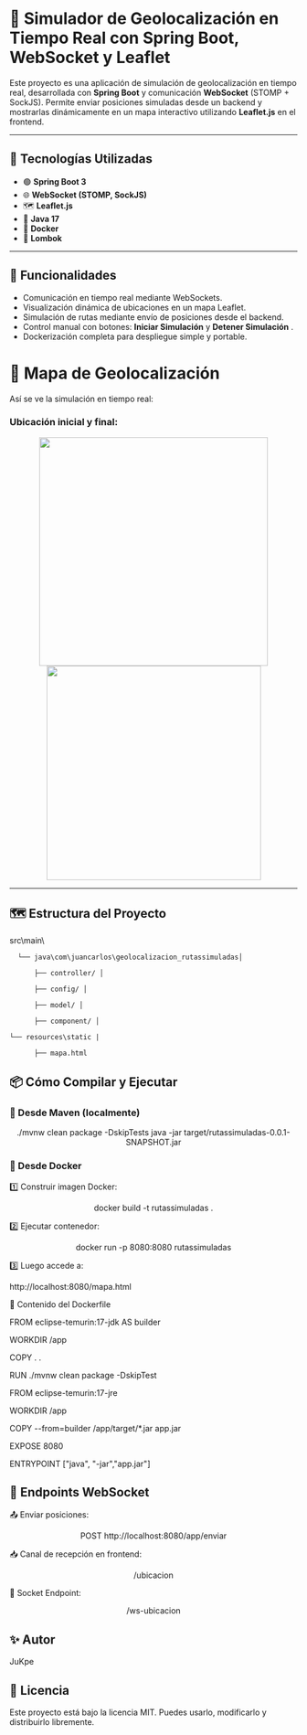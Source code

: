 # 📍 Simulador de Geolocalización en Tiempo Real con Spring Boot, WebSocket y Leaflet

Este proyecto es una aplicación de simulación de geolocalización en tiempo real, desarrollada con **Spring Boot** y comunicación **WebSocket** (STOMP + SockJS). Permite enviar posiciones simuladas desde un backend y mostrarlas dinámicamente en un mapa interactivo utilizando **Leaflet.js** en el frontend.

---

## 🚀 Tecnologías Utilizadas

- 🟢 **Spring Boot 3**
- 🌐 **WebSocket (STOMP, SockJS)**
- 🗺️ **Leaflet.js**
- 📡 **Java 17**
- 🐳 **Docker**
- 📝 **Lombok**

---

## 🎯 Funcionalidades

- Comunicación en tiempo real mediante WebSockets.
- Visualización dinámica de ubicaciones en un mapa Leaflet.
- Simulación de rutas mediante envío de posiciones desde el backend.
- Control manual con botones: **Iniciar Simulación** y **Detener Simulación** .
- Dockerización completa para despliegue simple y portable.

# 📍 Mapa de Geolocalización

Así se ve la simulación en tiempo real:

### Ubicación inicial y final:
<p align="center">
  <img src="https://github.com/user-attachments/assets/29a4cb87-3bd5-4bfa-92c7-e56b2cd20729" width="400"/>
  <img src="https://github.com/user-attachments/assets/2ac1058f-b18d-41a2-a705-3d391acafc5f" width="375"/>
</p>

---

## 🗺️ Estructura del Proyecto

src\main\

      └── java\com\juancarlos\geolocalizacion_rutassimuladas│ 
      
          ├── controller/ │ 
          
          ├── config/ │ 
          
          ├── model/ │ 
          
          ├── component/ │
          
    └── resources\static |
    
          ├── mapa.html

## 📦 Cómo Compilar y Ejecutar

### 📌 Desde Maven (localmente)

<p align="center">
  ./mvnw clean package -DskipTests
  java -jar target/rutassimuladas-0.0.1-SNAPSHOT.jar
</p>

### 📌 Desde Docker
1️⃣ Construir imagen Docker:
<p align="center">
  docker build -t rutassimuladas .
</p>
2️⃣ Ejecutar contenedor:
<p align="center">
  docker run -p 8080:8080 rutassimuladas
</p>

3️⃣ Luego accede a:

http://localhost:8080/mapa.html 

🐳 Contenido del Dockerfile

FROM eclipse-temurin:17-jdk AS builder

WORKDIR /app

COPY . .

RUN ./mvnw clean package -DskipTest

FROM eclipse-temurin:17-jre

WORKDIR /app

COPY --from=builder /app/target/*.jar app.jar

EXPOSE 8080

ENTRYPOINT ["java", "-jar","app.jar"]

## 📡 Endpoints WebSocket

📤 Enviar posiciones:
<p align="center">
POST http://localhost:8080/app/enviar
</p>
📥 Canal de recepción en frontend:
<p align="center">
/ubicacion
</p>
📍 Socket Endpoint:
<p align="center">
/ws-ubicacion
</p>

## ✨ Autor
JuKpe

## 📄 Licencia
Este proyecto está bajo la licencia MIT. Puedes usarlo, modificarlo y distribuirlo libremente.
